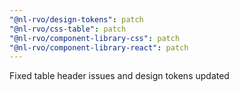 ```yaml
---
"@nl-rvo/design-tokens": patch
"@nl-rvo/css-table": patch
"@nl-rvo/component-library-css": patch
"@nl-rvo/component-library-react": patch
---
```


Fixed table header issues and design tokens updated
